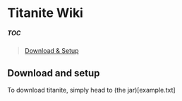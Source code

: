 # Titanite Wiki #
##### TOC
> [Download & Setup](#download-and-setup)  

## Download and setup
To download titanite, simply head to (the jar)[example.txt]
